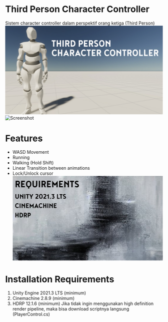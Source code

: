 # Third Person Character Controller
Sistem character controller dalam perspektif orang ketiga (Third Person)
![Screenshot](thirdpersoncontroller.jpg)
![Screenshot](showcase.gif)
# Features
- WASD Movement
- Running
- Walking (Hold Shift)
- Linear Transition between animations
- Lock/Unlock cursor
![Screenshot](req3.jpg)
# Installation Requirements
1. Unity Engine 2021.3 LTS (minimum)
2. Cinemachine 2.8.9 (minimum)
3. HDRP 12.1.6 (minimum)
Jika tidak ingin menggunakan high definition render pipeline, maka bisa download scriptnya langsung (PlayerControl.cs)
